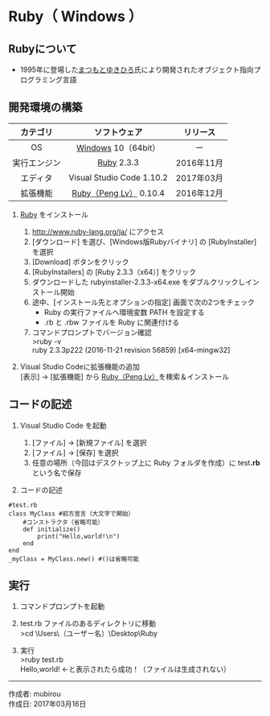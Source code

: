 # Ruby（ Windows ）

## Rubyについて

* 1995年に登場した[まつもとゆきひろ](http://bit.ly/2a8pfxb)氏により開発されたオブジェクト指向プログラミング言語

## 開発環境の構築

|カテゴリ|ソフトウェア|リリース|
|:--:|:--:|:--:|
|OS|[Windows](https://ja.wikipedia.org/wiki/Microsoft_Windows) 10（64bit）|ー|
|実行エンジン|[Ruby](https://www.ruby-lang.org/ja/) 2.3.3|2016年11月|
|エディタ|Visual Studio Code 1.10.2|2017年03月|
|拡張機能|[Ruby（Peng Lv）](https://marketplace.visualstudio.com/items?itemName=rebornix.Ruby) 0.10.4|2016年12月|

1. [Ruby](http://www.ruby-lang.org/ja/) をインストール
    1. http://www.ruby-lang.org/ja/ にアクセス
    1. [ダウンロード] を選び、[Windows版Rubyバイナリ] の [RubyInstaller] を選択
    1. [Download] ボタンをクリック
    1. [RubyInstallers] の [Ruby 2.3.3（x64）] をクリック
    1. ダウンロードした rubyinstaller-2.3.3-x64.exe をダブルクリックしインストール開始
    1. 途中、[インストール先とオプションの指定] 画面で次の2つをチェック
        * Ruby の実行ファイルへ環境変数 PATH を設定する
        * .rb と .rbw ファイルを Ruby に関連付ける
    1. コマンドプロンプトでバージョン確認  
        \>ruby -v  
        ruby 2.3.3p222 (2016-11-21 revision 56859) [x64-mingw32]

1. Visual Studio Codeに拡張機能の追加  
    [表示] → [拡張機能] から [Ruby（Peng Lv）](https://marketplace.visualstudio.com/items?itemName=rebornix.Ruby)を検索＆インストール

## コードの記述

1. Visual Studio Code を起動
    1. [ファイル] → [新規ファイル] を選択
    1. [ファイル] → [保存] を選択
    1. 任意の場所（今回はデスクトップ上に Ruby フォルダを作成）に test<b>.rb</b> という名で保存  

1. コードの記述
```
#test.rb
class MyClass #前方宣言（大文字で開始）
    #コンストラクタ（省略可能）
    def initialize()
        print("Hello,world!\n")
    end
end
_myClass = MyClass.new() #()は省略可能
```

## 実行

1. コマンドプロンプトを起動

1. test.rb ファイルのあるディレクトリに移動  
\>cd \Users\（ユーザー名）\Desktop\Ruby

1. 実行  
\>ruby test.rb  
Hello,world! ←と表示されたら成功！（ファイルは生成されない）

***
作成者: mubirou  
作成日: 2017年03月16日